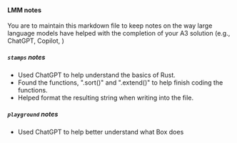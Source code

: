 #### LMM notes

You are to maintain this markdown file to keep notes on the way large
language models have helped with the completion of your A3 solution (e.g., ChatGPT, Copilot, )


##### `stamps` notes
- Used ChatGPT to help understand the basics of Rust.
- Found the functions, ".sort()" and ".extend()" to help finish coding the functions.
- Helped format the resulting string when writing into the file.

##### `playground` notes
- Used ChatGPT to help better understand what Box does